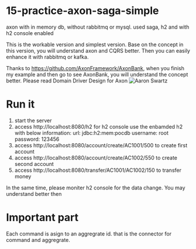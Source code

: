 # 15-practice-axon-saga-simple
axon with in memory db, without rabbitmq or mysql. used saga, h2 and with h2 console enabled

This is the workable version and simplest version. Base on the concept in this version, you will understand axon and CQRS better. Then you can easily enhance it with rabbitmq or kafka.

Thanks to https://github.com/AxonFramework/AxonBank, when you finish my example and then go to see AxonBank, you will understand the concept better.
Please read Domain Driver Design for Axon
![Aaron Swartz](https://raw.githubusercontent.com/smshen/MarkdownPhotos/master/Res/test.jpg)

# Run it
1. start the server
2. access http://localhost:8080/h2 for h2 console
   use the enbamded h2 with below information:
     url: jdbc:h2:mem:pocdb
     username: root
     password: 123456
3. access http://localhost:8080/account/create/AC1001/500 to create first account
4. access http://localhost:8080/account/create/AC1002/550 to create second account
5. access http://localhost:8080/transfer/AC1001/AC1002/150 to transfer money

In the same time, please moniter h2 console for the data change. You may understand better then

# Important part
Each command is asign to an aggregrate id. that is the connector for command and aggregrate.
